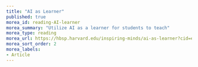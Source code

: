 ```yaml
---
title: "AI as Learner"
published: true
morea_id: reading-AI-learner
morea_summary: "Utilize AI as a learner for students to teach"
morea_type: reading
morea_url: https://hbsp.harvard.edu/inspiring-minds/ai-as-learner?cid=email%7Cmarketo%7C2024-01-30-the-faculty-lounge%7C1151908%7Cfaculty-lounge-newsletter%7Ceducator%7Cvarious%7Cjan2024&acctID=19095565&mkt_tok=ODU1LUFUWi0yOTQAAAGQ-TtTiBcUXM9_5V87jir-6n-mrQgxpPpeQ9gEqH501PYYt_TmuBFYpC342hSyPpzBsrn9GbpK5zx8ru-cgSlsxfQxAdTlrWJ62NmNFMl5P9o
morea_sort_order: 2
morea_labels:
- Article
---
```


